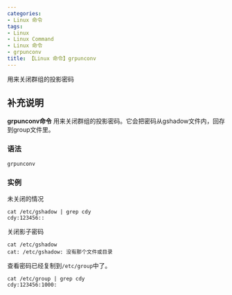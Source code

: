 ```yaml
---
categories:
- Linux 命令
tags:
- Linux
- Linux Command
- Linux 命令
- grpunconv
title: 【Linux 命令】grpunconv
---
```


用来关闭群组的投影密码

## 补充说明

**grpunconv命令** 用来关闭群组的投影密码。它会把密码从gshadow文件内，回存到group文件里。

###  语法

```shell
grpunconv
```

###  实例

未关闭的情况

```shell
cat /etc/gshadow | grep cdy
cdy:123456::
```

关闭影子密码

```shell
cat /etc/gshadow
cat: /etc/gshadow: 没有那个文件或目录
```

查看密码已经复制到`/etc/group`中了。

```shell
cat /etc/group | grep cdy
cdy:123456:1000:
```


<!-- Linux命令行搜索引擎：https://jaywcjlove.github.io/linux-command/ -->
